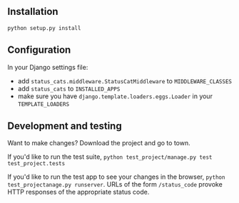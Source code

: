 ## Installation

`python setup.py install`

## Configuration

In your Django settings file:
* add `status_cats.middleware.StatusCatMiddleware` to `MIDDLEWARE_CLASSES`
* add `status_cats` to `INSTALLED_APPS` 
* make sure you have `django.template.loaders.eggs.Loader` in your `TEMPLATE_LOADERS`

## Development and testing

Want to make changes? Download the project and go to town.

If you'd like to run the test suite,
`python test_project/manage.py test test_project.tests`

If you'd like to run the test app to see your changes in the browser,
`python test_projectanage.py runserver`. URLs of the form `/status_code` provoke HTTP responses of the appropriate status code.